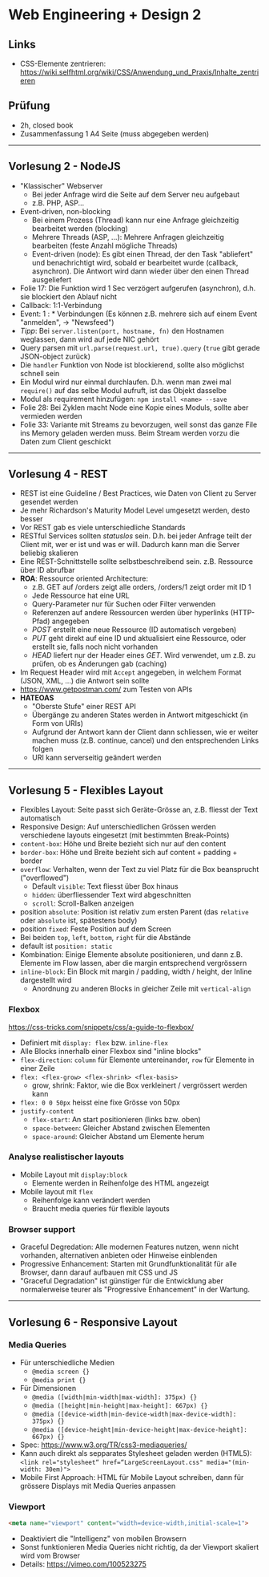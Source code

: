 # Web Engineering + Design 2
## Links
- CSS-Elemente zentrieren: <https://wiki.selfhtml.org/wiki/CSS/Anwendung_und_Praxis/Inhalte_zentrieren>
## Prüfung
- 2h, closed book
- Zusammenfassung 1 A4 Seite (muss abgegeben werden)

---
## Vorlesung 2 - NodeJS
- "Klassischer" Webserver
    - Bei jeder Anfrage wird die Seite auf dem Server neu aufgebaut
    - z.B. PHP, ASP...
- Event-driven, non-blocking
    - Bei einem Prozess (Thread) kann nur eine Anfrage gleichzeitig bearbeitet werden (blocking)
    - Mehrere Threads (ASP, ...): Mehrere Anfragen gleichzeitig bearbeiten (feste Anzahl mögliche Threads)
    - Event-driven (node): Es gibt einen Thread, der den Task "abliefert" und benachrichtigt wird, sobald er bearbeitet wurde (callback, asynchron). Die Antwort wird dann wieder über den einen Thread ausgeliefert
- Folie 17: Die Funktion wird 1 Sec verzögert aufgerufen (asynchron), d.h. sie blockiert den Ablauf nicht
- Callback: 1:1-Verbindung
- Event: 1 : * Verbindungen (Es können z.B. mehrere sich auf einem Event "anmelden", -> "Newsfeed")
- *Tipp*: Bei `server.listen(port, hostname, fn)` den Hostnamen weglassen, dann wird auf jede NIC gehört
- Query parsen mit `url.parse(request.url, true).query` (`true` gibt gerade JSON-object zurück)
- Die `handler` Funktion von Node ist blockierend, sollte also möglichst schnell sein
- Ein Modul wird nur einmal durchlaufen. D.h. wenn man zwei mal `require()` auf das selbe Modul aufruft, ist das Objekt dasselbe
- Modul als requirement hinzufügen: `npm install <name> --save`
- Folie 28: Bei Zyklen macht Node eine Kopie eines Moduls, sollte aber vermieden werden
- Folie 33: Variante mit Streams zu bevorzugen, weil sonst das ganze File ins Memory geladen werden muss. Beim Stream werden vorzu die Daten zum Client geschickt

---
## Vorlesung 4 - REST
- REST ist eine Guideline / Best Practices, wie Daten von Client zu Server gesendet werden
- Je mehr Richardson's Maturity Model Level umgesetzt werden, desto besser
- Vor REST gab es viele unterschiedliche Standards
- RESTful Services sollten *statuslos* sein. D.h. bei jeder Anfrage teilt der Client mit, wer er ist und was er will. Dadurch kann man die Server beliebig skalieren
- Eine REST-Schnittstelle sollte selbstbeschreibend sein. z.B. Ressource über ID abrufbar
- **ROA**: Ressource oriented Architecture:
    - z.B. GET auf /orders zeigt alle orders, /orders/1 zeigt order mit ID 1
    - Jede Ressource hat eine URL
    - Query-Parameter nur für Suchen oder Filter verwenden
    - Referenzen auf andere Ressourcen werden über hyperlinks (HTTP-Pfad) angegeben
    - *POST* erstellt eine neue Ressource (ID automatisch vergeben)
    - *PUT* geht direkt auf eine ID und aktualisiert eine Ressource, oder erstellt sie, falls noch nicht vorhanden
    - *HEAD* liefert nur der Header eines *GET*. Wird verwendet, um z.B. zu prüfen, ob es Änderungen gab (caching)
- Im Request Header wird mit `Accept` angegeben, in welchem Format (JSON, XML, ...) die Antwort sein sollte
- <https://www.getpostman.com/> zum Testen von APIs
- **HATEOAS**
    - "Oberste Stufe" einer REST API
    - Übergänge zu anderen States werden in Antwort mitgeschickt (in Form von URIs)
    - Aufgrund der Antwort kann der Client dann schliessen, wie er weiter machen muss (z.B. continue, cancel) und den entsprechenden Links folgen
    - URI kann serverseitig geändert werden

---
## Vorlesung 5 - Flexibles Layout
- Flexibles Layout: Seite passt sich Geräte-Grösse an, z.B. fliesst der Text automatisch
- Responsive Design: Auf unterschiedlichen Grössen werden verschiedene layouts eingesetzt (mit bestimmten Break-Points)
- `content-box`: Höhe und Breite bezieht sich nur auf den content
- `border-box`: Höhe und Breite bezieht sich auf content + padding + border
- `overflow`: Verhalten, wenn der Text zu viel Platz für die Box beansprucht ("overflowed")
    - Default `visible`: Text fliesst über Box hinaus
    - `hidden`: überfliessender Text wird abgeschnitten
    - `scroll`: Scroll-Balken anzeigen
- position `absolute`: Position ist relativ zum ersten Parent (das `relative` oder `absolute` ist, spätestens body)
- position `fixed`: Feste Position auf dem Screen
- Bei beiden `top`, `left`, `bottom`, `right` für die Abstände
- default ist `position: static`
- Kombination: Einige Elemente absolute positionieren, und dann z.B. Elemente im Flow lassen, aber die margin entsprechend vergrössern
- `inline-block`: Ein Block mit margin / padding, width / height, der Inline dargestellt wird
    - Anordnung zu anderen Blocks in gleicher Zeile mit `vertical-align`

### Flexbox
<https://css-tricks.com/snippets/css/a-guide-to-flexbox/>

- Definiert mit `display: flex` bzw. `inline-flex`
- Alle Blocks innerhalb einer Flexbox sind "inline blocks"
- `flex-direction`: `column` für Elemente untereinander, `row` für Elemente in einer Zeile
- `flex: <flex-grow> <flex-shrink> <flex-basis>`
    - grow, shrink: Faktor, wie die Box verkleinert / vergrössert werden kann
- `flex: 0 0 50px` heisst eine fixe Grösse von 50px
- `justify-content`
    - `flex-start`: An start positionieren (links bzw. oben)
    - `space-between`: Gleicher Abstand zwischen Elementen
    - `space-around`: Gleicher Abstand um Elemente herum

### Analyse realistischer layouts
- Mobile Layout mit `display:block`
    - Elemente werden in Reihenfolge des HTML angezeigt
- Mobile layout mit `flex`
    - Reihenfolge kann verändert werden
    - Braucht media queries für flexible layouts

### Browser support
- Graceful Degredation: Alle modernen Features nutzen, wenn nicht vorhanden, alternativen anbieten oder Hinweise einblenden
- Progressive Enhancement: Starten mit Grundfunktionalität für alle Browser, dann darauf aufbauen mit CSS und JS
- "Graceful Degradation" ist günstiger für die Entwicklung aber
normalerweise teurer als "Progressive Enhancement" in der Wartung.

---
## Vorlesung 6 - Responsive Layout
### Media Queries
- Für unterschiedliche Medien
    - `@media screen {}`
    - `@media print {}`
- Für Dimensionen
    - `@media ([width|min-width|max-width]: 375px) {}`
    - `@media ([height|min-height|max-height]: 667px) {}`
    - `@media ([device-width|min-device-width|max-device-width]: 375px) {}`
    - `@media ([device-height|min-device-height|max-device-height]: 667px) {}`
- Spec: <https://www.w3.org/TR/css3-mediaqueries/>
- Kann auch direkt als sepparates Stylesheet geladen werden (HTML5): `<link rel="stylesheet“ href=“LargeScreenLayout.css" media="(min-width: 30em)">`
- Mobile First Approach: HTML für Mobile Layout schreiben, dann für grössere Displays mit Media Queries anpassen

### Viewport
```html
<meta name="viewport" content="width=device-width,initial-scale=1">
```
- Deaktiviert die "Intelligenz" von mobilen Browsern
- Sonst funktionieren Media Queries nicht richtig, da der Viewport skaliert wird vom Browser
- Details: <https://vimeo.com/100523275>
